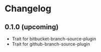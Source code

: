# Changelog

## 0.1.0 (upcoming)

* Trait for bitbucket-branch-source-plugin
* Trait for github-branch-source-plugin